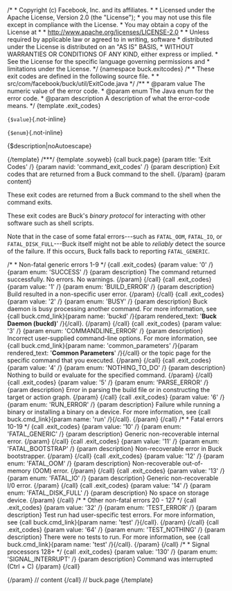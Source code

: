 /\* \* Copyright (c) Facebook, Inc. and its affiliates. \* \* Licensed
under the Apache License, Version 2.0 (the \"License\"); \* you may not
use this file except in compliance with the License. \* You may obtain a
copy of the License at \* \* http://www.apache.org/licenses/LICENSE-2.0
\* \* Unless required by applicable law or agreed to in writing,
software \* distributed under the License is distributed on an \"AS IS\"
BASIS, \* WITHOUT WARRANTIES OR CONDITIONS OF ANY KIND, either express
or implied. \* See the License for the specific language governing
permissions and \* limitations under the License. \*/ {namespace
buck.exitcodes} /\* \* These exit codes are defined in the following
source file. \* \* src/com/facebook/buck/util/ExitCode.java \*/ /\*\* \*
\@param value The numeric value of the error code. \* \@param enum The
Java enum for the error code. \* \@param description A description of
what the error-code means. \*/ {template .exit_codes}

`{$value}`{.not-inline}

`{$enum}`{.not-inline}

{\$description\|noAutoescape}

{/template} /\*\*\*/ {template .soyweb} {call buck.page} {param title:
\'Exit Codes\' /} {param navid: \'command_exit_codes\' /} {param
description} Exit codes that are returned from a Buck command to the
shell. {/param} {param content}

These exit codes are returned from a Buck command to the shell when the
command exits.

These exit codes are Buck\'s *binary protocol* for interacting with
other software such as shell scripts.

Note that in the case of some fatal errors---such as `FATAL_OOM`,
`FATAL_IO`, or `FATAL_DISK_FULL`---Buck itself might not be able to
*reliably* detect the source of the failure. If this occurs, Buck falls
back to reporting `FATAL_GENERIC`.

/\* \* Non-fatal generic errors 1-9 \*/ {call .exit_codes} {param value:
\'0\' /} {param enum: \'SUCCESS\' /} {param description} The command
returned successfully. No errors. No warnings. {/param} {/call} {call
.exit_codes} {param value: \'1\' /} {param enum: \'BUILD_ERROR\' /}
{param description} Build resulted in a non-specific user error.
{/param} {/call} {call .exit_codes} {param value: \'2\' /} {param enum:
\'BUSY\' /} {param description} Buck daemon is busy processing another
command. For more information, see {call buck.cmd_link}{param name:
\'buckd\' /}{param rendered_text: \'**Buck Daemon (buckd)**\' /}{/call}.
{/param} {/call} {call .exit_codes} {param value: \'3\' /} {param enum:
\'COMMANDLINE_ERROR\' /} {param description} Incorrect user-supplied
command-line options. For more information, see {call
buck.cmd_link}{param name: \'common_parameters\' /}{param rendered_text:
\'**Common Parameters**\' /}{/call} or the topic page for the specific
command that you executed. {/param} {/call} {call .exit_codes} {param
value: \'4\' /} {param enum: \'NOTHING_TO_DO\' /} {param description}
Nothing to build or evaluate for the specified command. {/param} {/call}
{call .exit_codes} {param value: \'5\' /} {param enum: \'PARSE_ERROR\'
/} {param description} Error in parsing the build file or in
constructing the target or action graph. {/param} {/call} {call
.exit_codes} {param value: \'6\' /} {param enum: \'RUN_ERROR\' /} {param
description} Failure while running a binary or installing a binary on a
device. For more information, see {call buck.cmd_link}{param name:
\'run\' /}{/call}. {/param} {/call} /\* \* Fatal errors 10-19 \*/ {call
.exit_codes} {param value: \'10\' /} {param enum: \'FATAL_GENERIC\' /}
{param description} Generic non-recoverable internal error. {/param}
{/call} {call .exit_codes} {param value: \'11\' /} {param enum:
\'FATAL_BOOTSTRAP\' /} {param description} Non-recoverable error in Buck
bootstrapper. {/param} {/call} {call .exit_codes} {param value: \'12\'
/} {param enum: \'FATAL_OOM\' /} {param description} Non-recoverable
out-of-memory (OOM) error. {/param} {/call} {call .exit_codes} {param
value: \'13\' /} {param enum: \'FATAL_IO\' /} {param description}
Generic non-recoverable I/0 error. {/param} {/call} {call .exit_codes}
{param value: \'14\' /} {param enum: \'FATAL_DISK_FULL\' /} {param
description} No space on storage device. {/param} {/call} /\* \* Other
non-fatal errors 20 - 127 \*/ {call .exit_codes} {param value: \'32\' /}
{param enum: \'TEST_ERROR\' /} {param description} Test run had
user-specific test errors. For more information, see {call
buck.cmd_link}{param name: \'test\' /}{/call}. {/param} {/call} {call
.exit_codes} {param value: \'64\' /} {param enum: \'TEST_NOTHING\' /}
{param description} There were no tests to run. For more information,
see {call buck.cmd_link}{param name: \'test\' /}{/call}. {/param}
{/call} /\* \* Signal processors 128+ \*/ {call .exit_codes} {param
value: \'130\' /} {param enum: \'SIGNAL_INTERRUPT\' /} {param
description} Command was interrupted (Ctrl + C) {/param} {/call}

{/param} // content {/call} // buck.page {/template}

